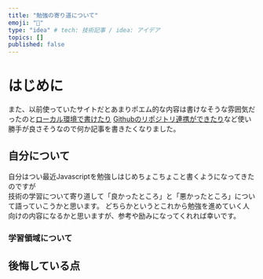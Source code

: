 ```yaml
---
title: "勉強の寄り道について"
emoji: "🗻"
type: "idea" # tech: 技術記事 / idea: アイデア
topics: []
published: false
---
```


# はじめに
また、以前使っていたサイトだとあまりポエム的な内容は書けなそうな雰囲気だったのと[ローカル環境で書けたり](https://zenn.dev/zenn/articles/zenn-cli-guide) [Githubのリポジトリ連携ができたり](https://zenn.dev/zenn/articles/connect-to-github)など使い勝手が良さそうなので何か記事を書きたくなりました。  


## 自分について
自分はつい最近Javascriptを勉強しはじめちょこちょこと書くようになってきたのですが  
技術の学習について寄り道して「良かったところ」と「悪かったところ」について語っていこうかと思います。
どちらかというとこれから勉強を進めていく人向けの内容になるかと思いますが、参考や励みになってくれれば幸いです。

### 学習領域について

## 後悔している点
